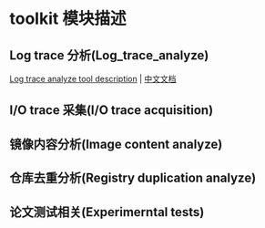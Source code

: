 # toolkit 模块描述

## Log trace 分析(Log_trace_analyze)

[Log trace analyze tool description](doc/Log_trace_analyze.md) | [中文文档](doc/Log_trace_analyze_zh.md)

## I/O trace 采集(I/O trace acquisition)


## 镜像内容分析(Image content analyze)


## 仓库去重分析(Registry duplication analyze)


## 论文测试相关(Experimerntal tests)


